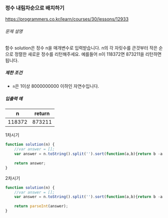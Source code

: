 ### 정수 내림차순으로 배치하기

https://programmers.co.kr/learn/courses/30/lessons/12933

###### 문제 설명

함수 solution은 정수 n을 매개변수로 입력받습니다. n의 각 자릿수를 큰것부터 작은 순으로 정렬한 새로운 정수를 리턴해주세요. 예를들어 n이 118372면 873211을 리턴하면 됩니다.

##### 제한 조건

- `n`은 1이상 8000000000 이하인 자연수입니다.

##### 입출력 예

| n      | return |
| ------ | :----: |
| 118372 | 873211 |

1차시기

~~~javascript
function solution(n) {
    //var answer = [];
    var answer = n.toString().split('').sort(function(a,b){return b -a ;}).join('');
  
    return answer;
}
~~~

2차시기

~~~javascript
function solution(n) {
    //var answer = [];
    var answer = n.toString().split('').sort(function(a,b){return b -a ;}).join('');
  
    return parseInt(answer);
}
~~~

